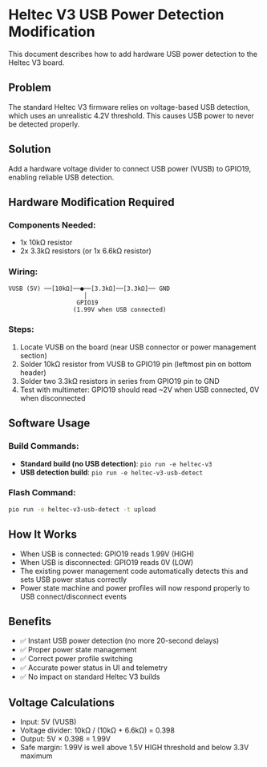 # Heltec V3 USB Power Detection Modification

This document describes how to add hardware USB power detection to the Heltec V3 board.

## Problem
The standard Heltec V3 firmware relies on voltage-based USB detection, which uses an unrealistic 4.2V threshold. This causes USB power to never be detected properly.

## Solution
Add a hardware voltage divider to connect USB power (VUSB) to GPIO19, enabling reliable USB detection.

## Hardware Modification Required

### Components Needed:
- 1x 10kΩ resistor
- 2x 3.3kΩ resistors (or 1x 6.6kΩ resistor)

### Wiring:
```
VUSB (5V) ──[10kΩ]──●──[3.3kΩ]──[3.3kΩ]── GND
                     │
                   GPIO19
                  (1.99V when USB connected)
```

### Steps:
1. Locate VUSB on the board (near USB connector or power management section)
2. Solder 10kΩ resistor from VUSB to GPIO19 pin (leftmost pin on bottom header)
3. Solder two 3.3kΩ resistors in series from GPIO19 pin to GND
4. Test with multimeter: GPIO19 should read ~2V when USB connected, 0V when disconnected

## Software Usage

### Build Commands:
- **Standard build (no USB detection)**: `pio run -e heltec-v3`
- **USB detection build**: `pio run -e heltec-v3-usb-detect`

### Flash Command:
```bash
pio run -e heltec-v3-usb-detect -t upload
```

## How It Works
- When USB is connected: GPIO19 reads 1.99V (HIGH)
- When USB is disconnected: GPIO19 reads 0V (LOW)
- The existing power management code automatically detects this and sets USB power status correctly
- Power state machine and power profiles will now respond properly to USB connect/disconnect events

## Benefits
- ✅ Instant USB power detection (no more 20-second delays)
- ✅ Proper power state management
- ✅ Correct power profile switching
- ✅ Accurate power status in UI and telemetry
- ✅ No impact on standard Heltec V3 builds

## Voltage Calculations
- Input: 5V (VUSB)
- Voltage divider: 10kΩ / (10kΩ + 6.6kΩ) = 0.398
- Output: 5V × 0.398 = 1.99V
- Safe margin: 1.99V is well above 1.5V HIGH threshold and below 3.3V maximum
